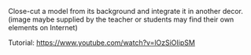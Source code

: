 Close-cut a model from its background and integrate it in another decor.
(image maybe supplied by the teacher or students may find their own elements on Internet)

Tutorial: https://www.youtube.com/watch?v=lOzSiOIipSM
